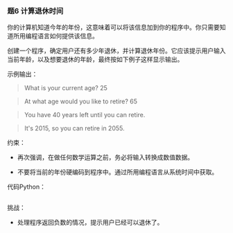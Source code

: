 ### 题6 计算退休时间

你的计算机知道今年的年份，这意味着可以将该信息加到你的程序中。你只需要知道所用编程语言如何提供该信息。

创建一个程序，确定用户还有多少年退休，并计算退休年份。它应该提示用户输入当前年龄，以及想要退休的年龄，最终按如下例子这样显示输出。

示例输出：

> What is your current age? 25

> At what age would you like to retire? 65

> You have 40 years left until you can retire.

> It's 2015, so you can retire in 2055.

约束：

- 再次强调，在做任何数学运算之前，务必将输入转换成数值数据。

- 不要将当前的年份硬编码到程序中。通过所用编程语言从系统时间中获取。

代码Python：

```python

```

挑战：

- 处理程序返回负数的情况，提示用户已经可以退休了。
